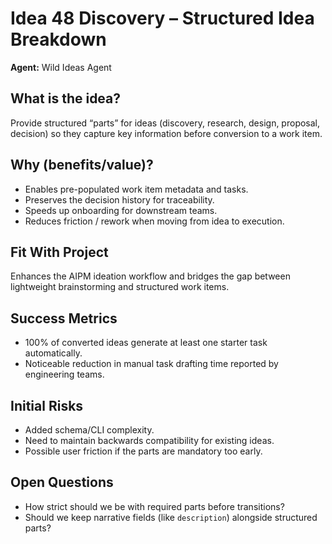# Idea 48 Discovery – Structured Idea Breakdown

**Agent:** Wild Ideas Agent

## What is the idea?
Provide structured “parts” for ideas (discovery, research, design, proposal, decision) so they capture key information before conversion to a work item.

## Why (benefits/value)?
- Enables pre-populated work item metadata and tasks.
- Preserves the decision history for traceability.
- Speeds up onboarding for downstream teams.
- Reduces friction / rework when moving from idea to execution.

## Fit With Project
Enhances the AIPM ideation workflow and bridges the gap between lightweight brainstorming and structured work items.

## Success Metrics
- 100% of converted ideas generate at least one starter task automatically.
- Noticeable reduction in manual task drafting time reported by engineering teams.

## Initial Risks
- Added schema/CLI complexity.
- Need to maintain backwards compatibility for existing ideas.
- Possible user friction if the parts are mandatory too early.

## Open Questions
- How strict should we be with required parts before transitions?
- Should we keep narrative fields (like `description`) alongside structured parts?

